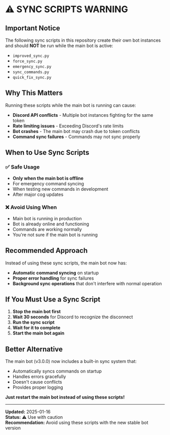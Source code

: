 # ⚠️ SYNC SCRIPTS WARNING

## Important Notice

The following sync scripts in this repository create their own bot instances and should **NOT** be run while the main bot is active:

- `improved_sync.py`
- `force_sync.py` 
- `emergency_sync.py`
- `sync_commands.py`
- `quick_fix_sync.py`

## Why This Matters

Running these scripts while the main bot is running can cause:
- **Discord API conflicts** - Multiple bot instances fighting for the same token
- **Rate limiting issues** - Exceeding Discord's rate limits
- **Bot crashes** - The main bot may crash due to token conflicts
- **Command sync failures** - Commands may not sync properly

## When to Use Sync Scripts

### ✅ **Safe Usage**
- **Only when the main bot is offline**
- For emergency command syncing
- When testing new commands in development
- After major cog updates

### ❌ **Avoid Using When**
- Main bot is running in production
- Bot is already online and functioning
- Commands are working normally
- You're not sure if the main bot is running

## Recommended Approach

Instead of using these sync scripts, the main bot now has:
- **Automatic command syncing** on startup
- **Proper error handling** for sync failures
- **Background sync operations** that don't interfere with normal operation

## If You Must Use a Sync Script

1. **Stop the main bot first**
2. **Wait 30 seconds** for Discord to recognize the disconnect
3. **Run the sync script**
4. **Wait for it to complete**
5. **Start the main bot again**

## Better Alternative

The main bot (v3.0.0) now includes a built-in sync system that:
- Automatically syncs commands on startup
- Handles errors gracefully
- Doesn't cause conflicts
- Provides proper logging

**Just restart the main bot instead of using these scripts!**

---

**Updated:** 2025-01-16  
**Status:** ⚠️ Use with caution  
**Recommendation:** Avoid using these scripts with the new stable bot version